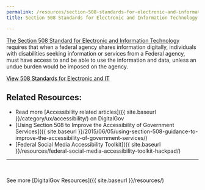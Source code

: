 ```yaml
---
permalink: /resources/section-508-standards-for-electronic-and-information-technology-2/
title: Section 508 Standards for Electronic and Information Technology

---
```


[The Section 508 Standard for Electronic and Information Technology](http://www.access-board.gov/guidelines-and-standards/communications-and-it/about-the-section-508-standards/section-508-standards) requires that when a federal agency shares information digitally, individuals with disabilities seeking information or services from a Federal agency, must have access to and be able to use the information and data, unless an undue burden would be imposed on the agency.

<a class="button" style="color: #000000" href="http://www.access-board.gov/guidelines-and-standards/communications-and-it/about-the-section-508-standards/section-508-standards">View 508 Standards for Electronic and IT</a>

## Related Resources:

  * Read more [Accessibility related articles]({{ site.baseurl }}/category/ux/accessibility/) on DigitalGov
  * [Using Section 508 to Improve the Accessibility of Government Services]({{ site.baseurl }}/2015/06/05/using-section-508-guidance-to-improve-the-accessibility-of-government-services/)
  * [Federal Social Media Accessibility Toolkit]({{ site.baseurl }}/resources/federal-social-media-accessibility-toolkit-hackpad/)

* * *

&nbsp;

See more [DigitalGov Resources]({{ site.baseurl }}/resources/)